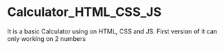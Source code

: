 # Calculator_HTML_CSS_JS
It is a basic Calculator using on HTML, CSS and JS. First version of it can only working on 2 numbers
